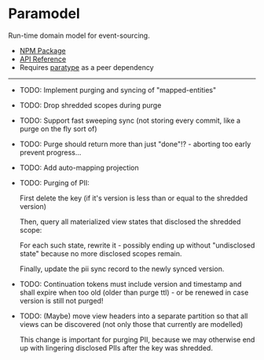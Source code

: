 # Paramodel

Run-time domain model for event-sourcing.

* [NPM Package](https://www.npmjs.com/package/paramodel)
* [API Reference](https://github.com/mwikstrom/paramodel/blob/master/docs/paramodel.md)
* Requires [paratype](https://github.com/mwikstrom/paratype#readme) as a peer dependency

----

- TODO: Implement purging and syncing of "mapped-entities"

- TODO: Drop shredded scopes during purge

- TODO: Support fast sweeping sync (not storing every commit, like a purge on the fly sort of)

- TODO: Purge should return more than just "done"!? - aborting too early prevent progress...

- TODO: Add auto-mapping projection

- TODO: Purging of PII:

  First delete the key (if it's version is less than or equal to the shredded version)
  
  Then, query all materialized view states that disclosed the shredded scope:

  For each such state, rewrite it - possibly ending up without "undisclosed state" because
  no more disclosed scopes remain.

  Finally, update the pii sync record to the newly synced version.

- TODO: Continuation tokens must include version and timestamp and shall expire when too old
  (older than purge ttl) - or be renewed in case version is still not purged!

- TODO: (Maybe) move view headers into a separate partition so that all views can be
  discovered (not only those that currently are modelled)

  This change is important for purging PII, because we may otherwise end up with lingering
  disclosed PIIs after the key was shredded.
